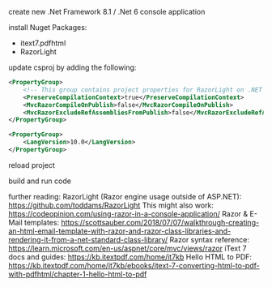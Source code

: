 create new .Net Framework 8.1 / .Net 6 console application

install Nuget Packages:
- itext7.pdfhtml
- RazorLight

update csproj by adding the following:
```xml
<PropertyGroup>
    <!-- This group contains project properties for RazorLight on .NET Core -->
    <PreserveCompilationContext>true</PreserveCompilationContext>
    <MvcRazorCompileOnPublish>false</MvcRazorCompileOnPublish>
    <MvcRazorExcludeRefAssembliesFromPublish>false</MvcRazorExcludeRefAssembliesFromPublish>
</PropertyGroup>

<PropertyGroup>
    <LangVersion>10.0</LangVersion>
</PropertyGroup>
```

reload project

build and run code

further reading:
RazorLight (Razor engine usage outside of ASP.NET): https://github.com/toddams/RazorLight
This might also work: https://codeopinion.com/using-razor-in-a-console-application/
Razor & E-Mail templates: https://scottsauber.com/2018/07/07/walkthrough-creating-an-html-email-template-with-razor-and-razor-class-libraries-and-rendering-it-from-a-net-standard-class-library/
Razor syntax reference: https://learn.microsoft.com/en-us/aspnet/core/mvc/views/razor
iText 7 docs and guides: https://kb.itextpdf.com/home/it7kb
Hello HTML to PDF: https://kb.itextpdf.com/home/it7kb/ebooks/itext-7-converting-html-to-pdf-with-pdfhtml/chapter-1-hello-html-to-pdf


